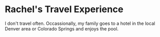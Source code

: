 # Rachel's Travel Experience

I don't travel often.  Occassionally, my family goes to a hotel in the local Denver area or Colorado Springs and enjoys the pool.  